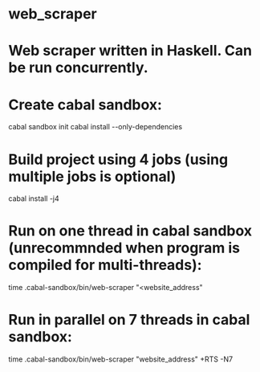 # web_scraper

# Web scraper written in Haskell. Can be run concurrently.

# Create cabal sandbox:
cabal sandbox init
cabal install --only-dependencies
# Build project using 4 jobs (using multiple jobs is optional)
cabal install -j4

# Run on one thread in cabal sandbox (unrecommnded when program is compiled for multi-threads):
time .cabal-sandbox/bin/web-scraper "<website_address"

# Run in parallel on 7 threads in cabal sandbox:
time .cabal-sandbox/bin/web-scraper "website_address" +RTS -N7
